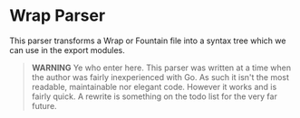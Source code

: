 # Wrap Parser
This parser transforms a Wrap or Fountain file into a syntax tree which we can
use in the export modules.

> **WARNING**
> Ye who enter here. This parser was written at a time when the author was
> fairly inexperienced with Go. As such it isn't the most readable, maintainable
> nor elegant code. However it works and is fairly quick. A rewrite is something
> on the todo list for the very far future.
